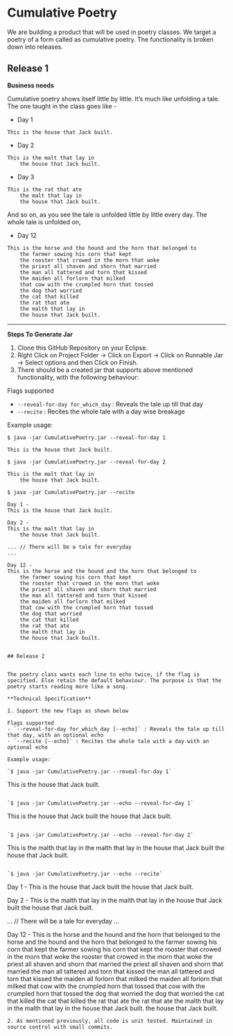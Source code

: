 # Cumulative Poetry

We are building a product that will be used in poetry classes. We target a poetry of a form called as cumulative poetry. The functionality is broken down into releases.

## Release 1

**Business needs**

Cumulative poetry shows itself little by little. It’s much like unfolding a tale. The one taught in the class goes like - 

+ Day 1 
```
This is the house that Jack built.
```

+ Day 2
```
This is the malt that lay in
    the house that Jack built.
```

+ Day 3 
```
This is the rat that ate
    the malt that lay in
    the house that Jack built.
```

And so on, as you see the tale is unfolded little by little every day. The whole tale is unfolded on,

+ Day 12
```
This is the horse and the hound and the horn that belonged to
    the farmer sowing his corn that kept
    the rooster that crowed in the morn that woke
    the priest all shaven and shorn that married
    the man all tattered and torn that kissed
    the maiden all forlorn that milked 
    that cow with the crumpled horn that tossed
    the dog that worried 
    the cat that killed
    the rat that ate
    the malth that lay in 
    the house that Jack built.
```
___

**Steps To Generate Jar**

1. Clone this GitHub Repository on your Eclipse.
2. Right Click on Project Folder -> Click on Export -> Click on Runnable Jar -> Select options and then Click on Finish.
2. There should be a created jar that supports above mentioned functionality, with the following behaviour:

Flags supported 
- `--reveal-for-day for_which_day` : Reveals the tale up till that day
- `--recite` : Recites the whole tale with a day wise breakage

Example usage: 

`$ java -jar CumulativePoetry.jar --reveal-for-day 1`
```
This is the house that Jack built.
```

`$ java -jar CumulativePoetry.jar --reveal-for-day 2`
```
This is the malt that lay in
    the house that Jack built.
```

`$ java -jar CumulativePoetry.jar --recite`
```
Day 1 - 
This is the house that Jack built.

Day 2 - 
This is the malt that lay in
    the house that Jack built.

... // There will be a tale for everyday
...

Day 12 - 
This is the horse and the hound and the horn that belonged to
    the farmer sowing his corn that kept
    the rooster that crowed in the morn that woke
    the priest all shaven and shorn that married
    the man all tattered and torn that kissed
    the maiden all forlorn that milked 
    that cow with the crumpled horn that tossed
    the dog that worried 
    the cat that killed
    the rat that ate
    the malth that lay in 
    the house that Jack built.
    
    
## Release 2


The poetry class wants each line to echo twice, if the flag is specified. Else retain the default behaviour. The purpose is that the poetry starts reading more like a song.

**Technical Specification**

1. Support the new flags as shown below

Flags supported 
- `--reveal-for-day for_which_day [--echo]` : Reveals the tale up till that day, with an optional echo
- `--recite [--echo]` : Recites the whole tale with a day with an optional echo

Example usage: 

`$ java -jar CumulativePoetry.jar --reveal-for-day 1`
```
This is the house that Jack built.
```

`$ java -jar CumulativePoetry.jar --echo --reveal-for-day 1`
```
This is the house that Jack built
    the house that Jack built.
```

`$ java -jar CumulativePoetry.jar --echo --reveal-for-day 2`
```
This is the malth that lay in
    the malth that lay in
    the house that Jack built
    the house that Jack built.
```

`$ java -jar CumulativePoetry.jar --echo --recite`
```
Day 1 - 
This is the house that Jack built
    the house that Jack built.

Day 2 - 
This is the malth that lay in
    the malth that lay in
    the house that Jack built
    the house that Jack built.

... // There will be a tale for everyday
...

Day 12 - 
This is the horse and the hound and the horn that belonged to
    the horse and the hound and the horn that belonged to
    the farmer sowing his corn that kept
    the farmer sowing his corn that kept
    the rooster that crowed in the morn that woke
    the rooster that crowed in the morn that woke
    the priest all shaven and shorn that married
    the priest all shaven and shorn that married
    the man all tattered and torn that kissed
    the man all tattered and torn that kissed
    the maiden all forlorn that milked 
    the maiden all forlorn that milked 
    that cow with the crumpled horn that tossed
    that cow with the crumpled horn that tossed
    the dog that worried 
    the dog that worried 
    the cat that killed
    the cat that killed
    the rat that ate
    the rat that ate
    the malth that lay in 
    the malth that lay in 
    the house that Jack built.
    the house that Jack built.
```
2. As mentioned previously, all code is unit tested. Maintained in source control with small commits.


